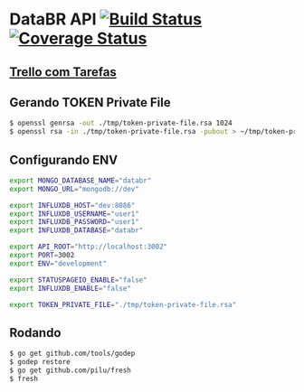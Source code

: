 # DataBR API [![Build Status](https://travis-ci.org/databr/api.svg?branch=master)](https://travis-ci.org/databr/api) [![Coverage Status](https://coveralls.io/repos/databr/api/badge.png)](https://coveralls.io/r/databr/api)


## [Trello com Tarefas](https://trello.com/b/3WLlqXpX/databr)

## Gerando TOKEN Private File

``` bash
$ openssl genrsa -out ./tmp/token-private-file.rsa 1024
$ openssl rsa -in ./tmp/token-private-file.rsa -pubout > ~/tmp/token-private-file.rsa.pub
```

## Configurando ENV

``` bash
export MONGO_DATABASE_NAME="databr"
export MONGO_URL="mongodb://dev"

export INFLUXDB_HOST="dev:8086"
export INFLUXDB_USERNAME="user1"
export INFLUXDB_PASSWORD="user1"
export INFLUXDB_DATABASE="databr"

export API_ROOT="http://localhost:3002"
export PORT=3002
export ENV="development"

export STATUSPAGEIO_ENABLE="false"
export INFLUXDB_ENABLE="false"

export TOKEN_PRIVATE_FILE="./tmp/token-private-file.rsa"
```

## Rodando

``` bash
$ go get github.com/tools/godep
$ godep restore
$ go get github.com/pilu/fresh
$ fresh
```
